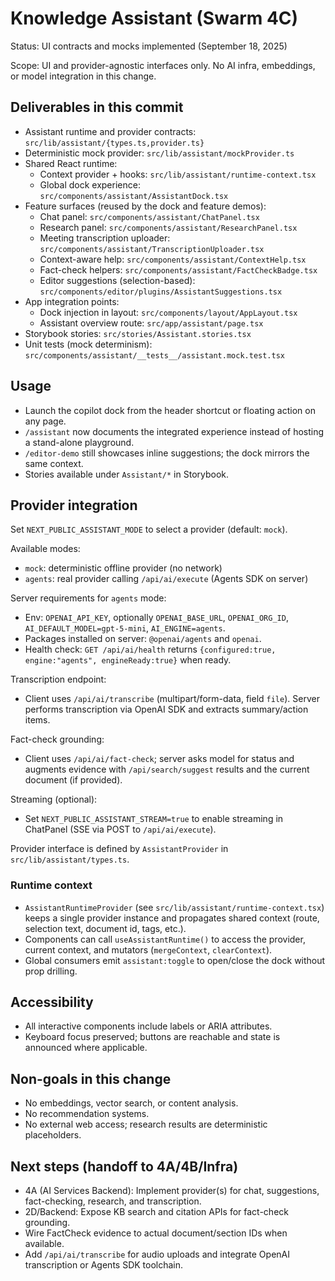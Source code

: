 # Knowledge Assistant (Swarm 4C)

Status: UI contracts and mocks implemented (September 18, 2025)

Scope: UI and provider-agnostic interfaces only. No AI infra, embeddings, or model integration in this change.

## Deliverables in this commit

- Assistant runtime and provider contracts: `src/lib/assistant/{types.ts,provider.ts}`
- Deterministic mock provider: `src/lib/assistant/mockProvider.ts`
- Shared React runtime:
  - Context provider + hooks: `src/lib/assistant/runtime-context.tsx`
  - Global dock experience: `src/components/assistant/AssistantDock.tsx`
- Feature surfaces (reused by the dock and feature demos):
  - Chat panel: `src/components/assistant/ChatPanel.tsx`
  - Research panel: `src/components/assistant/ResearchPanel.tsx`
  - Meeting transcription uploader: `src/components/assistant/TranscriptionUploader.tsx`
  - Context-aware help: `src/components/assistant/ContextHelp.tsx`
  - Fact-check helpers: `src/components/assistant/FactCheckBadge.tsx`
  - Editor suggestions (selection-based): `src/components/editor/plugins/AssistantSuggestions.tsx`
- App integration points:
  - Dock injection in layout: `src/components/layout/AppLayout.tsx`
  - Assistant overview route: `src/app/assistant/page.tsx`
- Storybook stories: `src/stories/Assistant.stories.tsx`
- Unit tests (mock determinism): `src/components/assistant/__tests__/assistant.mock.test.tsx`

## Usage

- Launch the copilot dock from the header shortcut or floating action on any page.
- `/assistant` now documents the integrated experience instead of hosting a stand-alone playground.
- `/editor-demo` still showcases inline suggestions; the dock mirrors the same context.
- Stories available under `Assistant/*` in Storybook.

## Provider integration

Set `NEXT_PUBLIC_ASSISTANT_MODE` to select a provider (default: `mock`).

Available modes:
- `mock`: deterministic offline provider (no network)
- `agents`: real provider calling `/api/ai/execute` (Agents SDK on server)

Server requirements for `agents` mode:
- Env: `OPENAI_API_KEY`, optionally `OPENAI_BASE_URL`, `OPENAI_ORG_ID`, `AI_DEFAULT_MODEL=gpt-5-mini`, `AI_ENGINE=agents`.
- Packages installed on server: `@openai/agents` and `openai`.
- Health check: `GET /api/ai/health` returns `{configured:true, engine:"agents", engineReady:true}` when ready.

Transcription endpoint:
- Client uses `/api/ai/transcribe` (multipart/form-data, field `file`). Server performs transcription via OpenAI SDK and extracts summary/action items.

Fact-check grounding:
- Client uses `/api/ai/fact-check`; server asks model for status and augments evidence with `/api/search/suggest` results and the current document (if provided).

Streaming (optional):
- Set `NEXT_PUBLIC_ASSISTANT_STREAM=true` to enable streaming in ChatPanel (SSE via POST to `/api/ai/execute`).

Provider interface is defined by `AssistantProvider` in `src/lib/assistant/types.ts`.

### Runtime context

- `AssistantRuntimeProvider` (see `src/lib/assistant/runtime-context.tsx`) keeps a single provider instance and propagates shared context (route, selection text, document id, tags, etc.).
- Components can call `useAssistantRuntime()` to access the provider, current context, and mutators (`mergeContext`, `clearContext`).
- Global consumers emit `assistant:toggle` to open/close the dock without prop drilling.

## Accessibility

- All interactive components include labels or ARIA attributes.
- Keyboard focus preserved; buttons are reachable and state is announced where applicable.

## Non-goals in this change

- No embeddings, vector search, or content analysis.
- No recommendation systems.
- No external web access; research results are deterministic placeholders.

## Next steps (handoff to 4A/4B/Infra)

- 4A (AI Services Backend): Implement provider(s) for chat, suggestions, fact-checking, research, and transcription.
- 2D/Backend: Expose KB search and citation APIs for fact-check grounding.
- Wire FactCheck evidence to actual document/section IDs when available.
- Add `/api/ai/transcribe` for audio uploads and integrate OpenAI transcription or Agents SDK toolchain.
